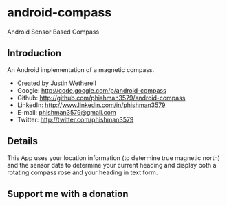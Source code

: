 android-compass
===============

Android Sensor Based Compass

## Introduction

An Android implementation of a magnetic compass.

* Created by Justin Wetherell
* Google: http://code.google.com/p/android-compass
* Github: http://github.com/phishman3579/android-compass
* LinkedIn: http://www.linkedin.com/in/phishman3579
* E-mail: phishman3579@gmail.com
* Twitter: http://twitter.com/phishman3579

## Details

This App uses your location information (to determine true magnetic north) and the sensor data to determine your current heading and display both a rotating compass rose and your heading in text form.

## Support me with a donation
<script async="async" src="paypal-button.min.js?merchant=phishman3579@gmail.com" 
    data-button="donate" 
    data-name="Support open source project"
></script>
